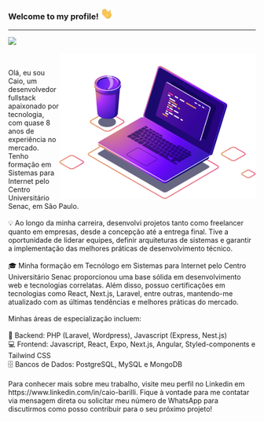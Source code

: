### Welcome to my profile! <img src="https://raw.githubusercontent.com/caiobarilli/caiobarilli/main/public/img/hand-illustration.gif" width="25px">

<hr>

<p align="left">
  <a href="https://gist.github.com/caiobarilli">
    <img src="https://img.shields.io/badge/Gists-100000?style=for-the-badge&logo=github&logoColor=white" />
  </a>
</p>

<img src="https://raw.githubusercontent.com/caiobarilli/caiobarilli/main/public/img/computer-illustration.png" min-width="400px" max-width="400px" width="400px" align="right" alt="Computador iuriCode">

<br/>

<p align="left">
Olá, eu sou Caio, um desenvolvedor fullstack apaixonado por tecnologia, com quase 8 anos de experiência no mercado. Tenho formação em Sistemas para Internet pelo Centro Universitário Senac, em São Paulo.<br/>
<br/>
💡 Ao longo da minha carreira, desenvolvi projetos tanto como freelancer quanto em empresas, desde a concepção até a entrega final. Tive a oportunidade de liderar equipes, definir arquiteturas de sistemas e garantir a implementação das melhores práticas de desenvolvimento técnico.<br/>
<br/>
🎓 Minha formação em Tecnólogo em Sistemas para Internet pelo Centro Universitário Senac proporcionou uma base sólida em desenvolvimento web e tecnologias correlatas. Além disso, possuo certificações em tecnologias como React, Next.js, Laravel, entre outras, mantendo-me atualizado com as últimas tendências e melhores práticas do mercado.<br/>
<br/>
Minhas áreas de especialização incluem:<br/>
<br/>
🔧 Backend: PHP (Laravel, Wordpress), Javascript (Express, Nest.js)<br/>
💻 Frontend: Javascript, React, Expo, Next.js, Angular, Styled-components e Tailwind CSS<br/>
🗄️ Bancos de Dados: PostgreSQL, MySQL e MongoDB
<br/>
<br/>
Para conhecer mais sobre meu trabalho, visite meu perfil no Linkedin em https://www.linkedin.com/in/caio-barilli. Fique à vontade para me contatar via mensagem direta ou solicitar meu número de WhatsApp para discutirmos como posso contribuir para o seu próximo projeto!
</p>


